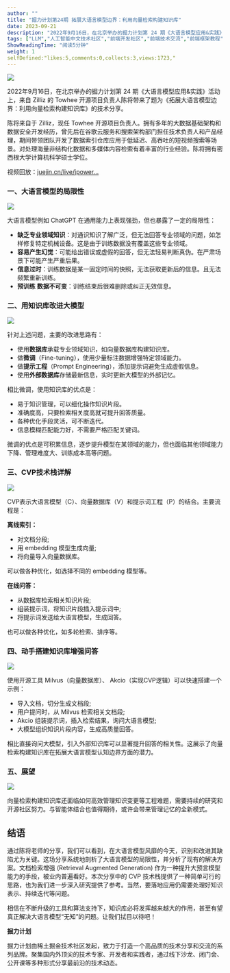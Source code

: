 ```yaml
---
author: ""
title: "掘力计划第24期 拓展大语言模型边界：利用向量检索构建知识库"
date: 2023-09-21
description: "2022年9月16日，在北京举办的掘力计划第 24 期《大语言模型应用&实践》活动上，来自 Zilliz 的 Towhee 开源项目负责人陈将带来了题为《拓展大语言模型边界：利用向量检索构建知识库》的"
tags: ["LLM","人工智能中文技术社区","前端开发社区","前端技术交流","前端框架教程","JavaScript 学习资源","CSS 技巧与最佳实践","HTML5 最新动态","前端工程师职业发展","开源前端项目","前端技术趋势"]
ShowReadingTime: "阅读5分钟"
weight: 1
selfDefined:"likes:5,comments:0,collects:3,views:1723,"
---
```

![](/images/jueJin/e4ffbef0aa8943b.png)

2022年9月16日，在北京举办的掘力计划第 24 期《大语言模型应用&实践》活动上，来自 Zilliz 的 Towhee 开源项目负责人陈将带来了题为《拓展大语言模型边界：利用向量检索构建知识库》的技术分享。

陈将来自于 Zilliz，现任 Towhee 开源项目负责人。拥有多年的大数据基础架构和数据安全开发经历，曾先后在谷歌云服务和搜索架构部门担任技术负责人和产品经理，期间带领团队开发了数据索引仓库应用于低延迟、高吞吐的短视频搜索等场景。对处理海量非结构化数据和多媒体内容检索有着丰富的行业经验。陈将拥有密西根大学计算机科学硕士学位。

视频回放：[juejin.cn/live/jpower…](https://juejin.cn/live/jpowermeetup24 "https://juejin.cn/live/jpowermeetup24")

### 一、大语言模型的局限性

![](/images/jueJin/833d871d35dd47a.png)

大语言模型例如 ChatGPT 在通用能力上表现强劲，但也暴露了一定的局限性：

*   **缺乏专业领域知识**：对通识知识了解广泛，但无法回答专业领域的问题，如怎样修复特定机械设备。这是由于训练数据没有覆盖这些专业领域。
*   **容易产生幻觉**：可能给出错误或虚假的回答，但无法轻易判断真伪。在严肃场景下可能产生严重后果。
*   **信息过时**：训练数据是某一固定时间的快照，无法获取更新后的信息。且无法频繁重新训练。
*   **预训练** **数据不可变**：训练结束后很难删除或纠正无效信息。

### 二、用知识库改进大模型

![](/images/jueJin/660e4de81f4c4fb.png)

针对上述问题，主要的改进思路有：

*   使用**数据库**承载专业领域知识，如向量数据库构建知识库。
*   做**微调**（Fine-tuning），使用少量标注数据增强特定领域能力。
*   做**提示工程**（Prompt Engineering），添加提示词避免生成虚假信息。
*   使用**外部数据库**存储最新信息，实时更新大模型的外部记忆。

相比微调，使用知识库的优点是：

*   易于知识管理，可以细化操作知识片段。
*   准确度高，只要检索相关度高就可提升回答质量。
*   各种优化手段灵活，可不断迭代。
*   信息模糊匹配能力好，不需要严格匹配关键词。

微调的优点是可积累信息，逐步提升模型在某领域的能力，但也面临其他领域能力下降、管理难度大、训练成本高等问题。

### 三、CVP技术栈详解

![](/images/jueJin/ed915f9d5d0b4ec.png)

CVP表示大语言模型（C）、向量数据库（V）和提示词工程（P）的结合。主要流程是：

**离线索引：**

*   对文档分段;
*   用 embedding 模型生成向量;
*   将向量导入向量数据库。

可以做各种优化，如选择不同的 embedding 模型等。

**在线问答：**

*   从数据库检索相关知识片段;
*   组装提示词，将知识片段插入提示词中;
*   将提示词发送给大语言模型，生成回答。

也可以做各种优化，如多轮检索、排序等。

### 四、动手搭建知识库增强问答

![](/images/jueJin/084bc12140b94c1.png)

使用开源工具 Milvus（向量数据库）、 Akcio（实现CVP逻辑）可以快速搭建一个示例：

*   导入文档，切分生成文档段;
*   用户提问时，从 Milvus 检索相关文档段;
*   Akcio 组装提示词，插入检索结果，询问大语言模型;
*   大模型组织知识片段内容，生成高质量回答。

相比直接询问大模型，引入外部知识库可以显著提升回答的相关性。这展示了向量检索构建知识库在拓展大语言模型认知边界方面的潜力。

### 五、展望

![](/images/jueJin/ac1b27fc94f142f.png)

向量检索构建知识库还面临如何高效管理知识变更等工程难题，需要持续的研究和开源社区努力。与智能体结合也值得期待，或许会带来管理记忆的全新模式。

结语
--

通过陈将老师的分享，我们可以看到，在大语言模型风靡的今天，识别和改进其缺陷尤为关键。这场分享系统地剖析了大语言模型的局限性，并分析了现有的解决方案。文档检索增强 (Retrieval Augmented Generation) 作为一种提升大预言模型能力的手段，被业内普遍看好。本次分享中的 CVP 技术栈提供了一种简单可行的思路，也为我们进一步深入研究提供了参考。当然，要落地应用仍需要处理好知识表示、持续迭代等问题。

相信在不断升级的工具和算法支持下，知识库必将发挥越来越大的作用，甚至有望真正解决大语言模型“无知”的问题。让我们拭目以待吧！

**掘力计划**

掘力计划由稀土掘金技术社区发起，致力于打造一个高品质的技术分享和交流的系列品牌。聚集国内外顶尖的技术专家、开发者和实践者，通过线下沙龙、闭门会、公开课等多种形式分享最前沿的技术动态。